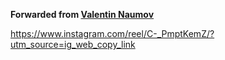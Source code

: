 **Forwarded from [Valentin Naumov](https://t.me/valnaumov)**

https://www.instagram.com/reel/C-_PmptKemZ/?utm_source=ig_web_copy_link